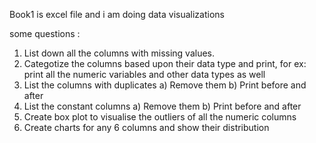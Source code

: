 Book1 is excel file and i am doing data visualizations 

some questions :
1. List down all the columns with missing values.
2. Categotize the columns based upon their data type and print, for ex: print all the numeric variables and other data types as well
3. List the columns with duplicates a) Remove them b) Print before and after
4. List the constant columns a) Remove them b) Print before and after
5. Create box plot to visualise the outliers of all the numeric columns
6. Create charts for any 6 columns and show their distribution
